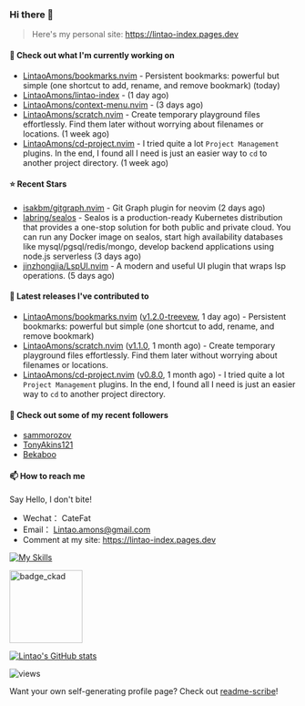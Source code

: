 ### Hi there 👋
> Here's my personal site: https://lintao-index.pages.dev

#### 👷 Check out what I'm currently working on

- [LintaoAmons/bookmarks.nvim](https://github.com/LintaoAmons/bookmarks.nvim) - Persistent bookmarks: powerful but simple (one shortcut to add, rename, and remove bookmark) (today)
- [LintaoAmons/lintao-index](https://github.com/LintaoAmons/lintao-index) -  (1 day ago)
- [LintaoAmons/context-menu.nvim](https://github.com/LintaoAmons/context-menu.nvim) -  (3 days ago)
- [LintaoAmons/scratch.nvim](https://github.com/LintaoAmons/scratch.nvim) - Create temporary playground files effortlessly. Find them later without worrying about filenames or locations. (1 week ago)
- [LintaoAmons/cd-project.nvim](https://github.com/LintaoAmons/cd-project.nvim) - I tried quite a lot `Project Management` plugins. In the end, I found all I need is just an easier way to `cd` to another project directory. (1 week ago)

#### ⭐ Recent Stars

- [isakbm/gitgraph.nvim](https://github.com/isakbm/gitgraph.nvim) - Git Graph plugin for neovim (2 days ago)
- [labring/sealos](https://github.com/labring/sealos) - Sealos is a production-ready Kubernetes distribution that provides a one-stop solution for both public and private cloud. You can run any Docker image on sealos, start high availability databases like mysql/pgsql/redis/mongo, develop backend applications using node.js serverless (3 days ago)
- [jinzhongjia/LspUI.nvim](https://github.com/jinzhongjia/LspUI.nvim) - A modern and useful UI plugin that wraps lsp operations. (5 days ago)

#### 🔭 Latest releases I've contributed to

- [LintaoAmons/bookmarks.nvim](https://github.com/LintaoAmons/bookmarks.nvim) ([v1.2.0-treevew](https://github.com/LintaoAmons/bookmarks.nvim/releases/tag/v1.2.0-treevew), 1 day ago) - Persistent bookmarks: powerful but simple (one shortcut to add, rename, and remove bookmark)
- [LintaoAmons/scratch.nvim](https://github.com/LintaoAmons/scratch.nvim) ([v1.1.0](https://github.com/LintaoAmons/scratch.nvim/releases/tag/v1.1.0), 1 month ago) - Create temporary playground files effortlessly. Find them later without worrying about filenames or locations.
- [LintaoAmons/cd-project.nvim](https://github.com/LintaoAmons/cd-project.nvim) ([v0.8.0](https://github.com/LintaoAmons/cd-project.nvim/releases/tag/v0.8.0), 1 month ago) - I tried quite a lot `Project Management` plugins. In the end, I found all I need is just an easier way to `cd` to another project directory.

#### 👯 Check out some of my recent followers

- [sammorozov](https://github.com/sammorozov)
- [TonyAkins121](https://github.com/TonyAkins121)
- [Bekaboo](https://github.com/Bekaboo)

#### 📫 How to reach me
Say Hello, I don't bite!

- Wechat： CateFat
- Email： Lintao.amons@gmail.com
- Comment at my site: https://lintao-index.pages.dev

[![My Skills](https://skillicons.dev/icons?i=java,kotlin,spring,vim,kubernetes,docker,aws,bash,python,lua,go,js,ts,react,html,css,jenkins,postgres,mysql,mongodb)](https://skillicons.dev)

<img alt='badge_ckad' src="https://user-images.githubusercontent.com/24785373/206426236-a78f59dc-e6dc-4b92-a0c4-4cd7ab8e3649.png" width="auto" height="128" />

[![Lintao's GitHub stats](https://github-readme-stats.vercel.app/api?username=LintaoAmons)](https://github.com/LintaoAmons/github-readme-stats) 

<img src="https://komarev.com/ghpvc/?username=LintaoAmons" alt="views" />

Want your own self-generating profile page? Check out [readme-scribe](https://github.com/muesli/readme-scribe)!



